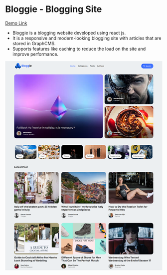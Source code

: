 # Bloggie - Blogging Site

[Demo Link](https://bloggie-v2.vercel.app/)
* Bloggie is a blogging website developed using react js.
* It is a responsive and modern-looking blogging site with articles that are stored in GraphCMS.
* Supports features like caching to reduce the load on the site and improve performance.

![alt text](screenshot.png)
